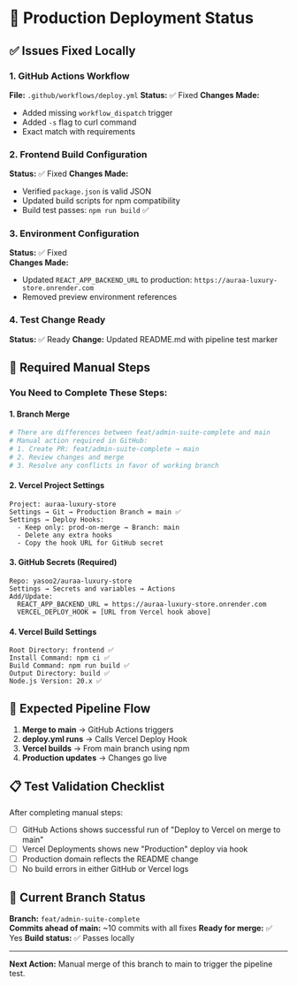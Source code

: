 # 🚀 Production Deployment Status

## ✅ Issues Fixed Locally

### 1. GitHub Actions Workflow
**File:** `.github/workflows/deploy.yml`
**Status:** ✅ Fixed
**Changes Made:**
- Added missing `workflow_dispatch` trigger
- Added `-s` flag to curl command
- Exact match with requirements

### 2. Frontend Build Configuration
**Status:** ✅ Fixed
**Changes Made:**
- Verified `package.json` is valid JSON
- Updated build scripts for npm compatibility
- Build test passes: `npm run build` ✅

### 3. Environment Configuration
**Status:** ✅ Fixed  
**Changes Made:**
- Updated `REACT_APP_BACKEND_URL` to production: `https://auraa-luxury-store.onrender.com`
- Removed preview environment references

### 4. Test Change Ready
**Status:** ✅ Ready
**Change:** Updated README.md with pipeline test marker

## 🔧 Required Manual Steps

### **You Need to Complete These Steps:**

#### 1. Branch Merge
```bash
# There are differences between feat/admin-suite-complete and main
# Manual action required in GitHub:
# 1. Create PR: feat/admin-suite-complete → main
# 2. Review changes and merge
# 3. Resolve any conflicts in favor of working branch
```

#### 2. Vercel Project Settings
```
Project: auraa-luxury-store
Settings → Git → Production Branch = main ✅
Settings → Deploy Hooks:
  - Keep only: prod-on-merge → Branch: main
  - Delete any extra hooks
  - Copy the hook URL for GitHub secret
```

#### 3. GitHub Secrets (Required)
```
Repo: yasoo2/auraa-luxury-store
Settings → Secrets and variables → Actions
Add/Update:
  REACT_APP_BACKEND_URL = https://auraa-luxury-store.onrender.com
  VERCEL_DEPLOY_HOOK = [URL from Vercel hook above]
```

#### 4. Vercel Build Settings
```
Root Directory: frontend ✅
Install Command: npm ci ✅  
Build Command: npm run build ✅
Output Directory: build ✅
Node.js Version: 20.x ✅
```

## 🎯 Expected Pipeline Flow

1. **Merge to main** → GitHub Actions triggers
2. **deploy.yml runs** → Calls Vercel Deploy Hook  
3. **Vercel builds** → From main branch using npm
4. **Production updates** → Changes go live

## 📋 Test Validation Checklist

After completing manual steps:

- [ ] GitHub Actions shows successful run of "Deploy to Vercel on merge to main"
- [ ] Vercel Deployments shows new "Production" deploy via hook
- [ ] Production domain reflects the README change
- [ ] No build errors in either GitHub or Vercel logs

## 🔄 Current Branch Status

**Branch:** `feat/admin-suite-complete`  
**Commits ahead of main:** ~10 commits with all fixes
**Ready for merge:** ✅ Yes
**Build status:** ✅ Passes locally

---

**Next Action:** Manual merge of this branch to main to trigger the pipeline test.